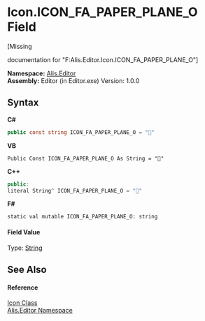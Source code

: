 # Icon.ICON_FA_PAPER_PLANE_O Field
 

\[Missing <summary> documentation for "F:Alis.Editor.Icon.ICON_FA_PAPER_PLANE_O"\]

**Namespace:**&nbsp;<a href="b150ade4-39de-a232-5f06-d3cdc1b2c538">Alis.Editor</a><br />**Assembly:**&nbsp;Editor (in Editor.exe) Version: 1.0.0

## Syntax

**C#**<br />
``` C#
public const string ICON_FA_PAPER_PLANE_O = ""
```

**VB**<br />
``` VB
Public Const ICON_FA_PAPER_PLANE_O As String = ""
```

**C++**<br />
``` C++
public:
literal String^ ICON_FA_PAPER_PLANE_O = ""
```

**F#**<br />
``` F#
static val mutable ICON_FA_PAPER_PLANE_O: string
```


#### Field Value
Type: <a href="https://docs.microsoft.com/dotnet/api/system.string" target="_blank">String</a>

## See Also


#### Reference
<a href="cc0f883c-67f8-f772-c6d7-a60b129f22a7">Icon Class</a><br /><a href="b150ade4-39de-a232-5f06-d3cdc1b2c538">Alis.Editor Namespace</a><br />